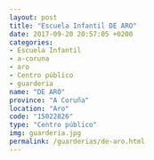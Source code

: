 ```yaml
---
layout: post
title: "Escuela Infantil DE ARO"
date: 2017-09-20 20:57:05 +0200
categories:
- Escuela Infantil
- a-coruna
- aro
- Centro público
- guarderia
name: "DE ARO"
province: "A Coruña"
location: "Aro"
code: "15022826"
type: "Centro público"
img: guarderia.jpg
permalink: /guarderias/de-aro.html
---
```

